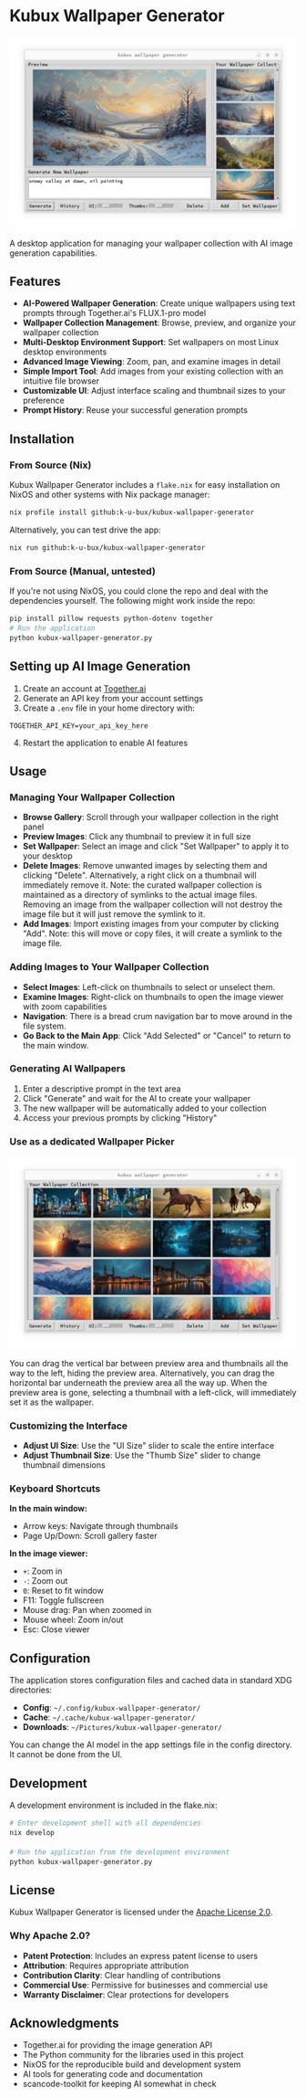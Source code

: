 # Kubux Wallpaper Generator

![Kubux Wallpaper Generator](screenshots/ai-generation.png)

A desktop application for managing your wallpaper collection with AI image generation capabilities.

## Features

- **AI-Powered Wallpaper Generation**: Create unique wallpapers using text prompts through Together.ai's FLUX.1-pro model
- **Wallpaper Collection Management**: Browse, preview, and organize your wallpaper collection
- **Multi-Desktop Environment Support**: Set wallpapers on most Linux desktop environments
- **Advanced Image Viewing**: Zoom, pan, and examine images in detail
- **Simple Import Tool**: Add images from your existing collection with an intuitive file browser
- **Customizable UI**: Adjust interface scaling and thumbnail sizes to your preference
- **Prompt History**: Reuse your successful generation prompts

## Installation

### From Source (Nix)

Kubux Wallpaper Generator includes a `flake.nix` for easy installation on NixOS and other systems with Nix package manager:

```bash
nix profile install github:k-u-bux/kubux-wallpaper-generator
```

Alternatively, you can test drive the app:

```bash
nix run github:k-u-bux/kubux-wallpaper-generator
```

### From Source (Manual, untested)

If you're not using NixOS, you could clone the repo and deal with the dependencies yourself. The following might work inside the repo:

```bash
pip install pillow requests python-dotenv together
# Run the application
python kubux-wallpaper-generator.py
```

## Setting up AI Image Generation

1. Create an account at [Together.ai](https://together.ai)
2. Generate an API key from your account settings
3. Create a `.env` file in your home directory  with:
```
TOGETHER_API_KEY=your_api_key_here
```
4. Restart the application to enable AI features

## Usage

### Managing Your Wallpaper Collection

- **Browse Gallery**: Scroll through your wallpaper collection in the right panel
- **Preview Images**: Click any thumbnail to preview it in full size
- **Set Wallpaper**: Select an image and click "Set Wallpaper" to apply it to your desktop
- **Delete Images**: Remove unwanted images by selecting them and clicking "Delete". Alternatively, a right click on a thumbnail will immediately remove it.  Note: the curated wallpaper collection is maintained as a directory of symlinks to the actual image files. Removing an image from the wallpaper collection will not destroy the image file but it will just remove the symlink to it.
- **Add Images**: Import existing images from your computer by clicking "Add". Note: this will move or copy files, it will create a symlink to the image file.

### Adding Images to Your Wallpaper Collection
- **Select Images**: Left-click on thumbnails to select or unselect them.
- **Examine Images**: Right-click on thumbnails to open the image viewer with zoom capabilities
- **Navigation**: There is a bread crum navigation bar to move around in the file system.
- **Go Back to the Main App**: Click "Add Selected" or "Cancel" to return to the main window.

### Generating AI Wallpapers

1. Enter a descriptive prompt in the text area
2. Click "Generate" and wait for the AI to create your wallpaper
3. The new wallpaper will be automatically added to your collection
4. Access your previous prompts by clicking "History"

### Use as a dedicated Wallpaper Picker

![wallpaper picker mode](screenshots/wallpaper-picker.png)

You can drag the vertical bar between preview area and thumbnails all the way to the left, hiding the preview area. Alternatively, you can drag the horizontal bar underneath the preview area all the way up. When the preview area is gone, selecting a thumbnail with a left-click, will immediately set it as the wallpaper.

### Customizing the Interface

- **Adjust UI Size**: Use the "UI Size" slider to scale the entire interface
- **Adjust Thumbnail Size**: Use the "Thumb Size" slider to change thumbnail dimensions

### Keyboard Shortcuts

**In the main window:**
- Arrow keys: Navigate through thumbnails
- Page Up/Down: Scroll gallery faster

**In the image viewer:**
- `+`: Zoom in
- `-`: Zoom out
- `0`: Reset to fit window
- F11: Toggle fullscreen
- Mouse drag: Pan when zoomed in
- Mouse wheel: Zoom in/out
- Esc: Close viewer

## Configuration

The application stores configuration files and cached data in standard XDG directories:

- **Config**: `~/.config/kubux-wallpaper-generator/`
- **Cache**: `~/.cache/kubux-wallpaper-generator/`
- **Downloads**: `~/Pictures/kubux-wallpaper-generator/`

You can change the AI model in the app settings file in the config directory. It cannot be done from the UI.

## Development

A development environment is included in the flake.nix:

```bash
# Enter development shell with all dependencies
nix develop

# Run the application from the development environment
python kubux-wallpaper-generator.py
```

## License

Kubux Wallpaper Generator is licensed under the [Apache License 2.0](LICENSE).

### Why Apache 2.0?

- **Patent Protection**: Includes an express patent license to users
- **Attribution**: Requires appropriate attribution
- **Contribution Clarity**: Clear handling of contributions
- **Commercial Use**: Permissive for businesses and commercial use
- **Warranty Disclaimer**: Clear protections for developers


## Acknowledgments

- Together.ai for providing the image generation API
- The Python community for the libraries used in this project
- NixOS for the reproducible build and development system
- AI tools for generating code and documentation
- scancode-toolkit for keeping AI somewhat in check
